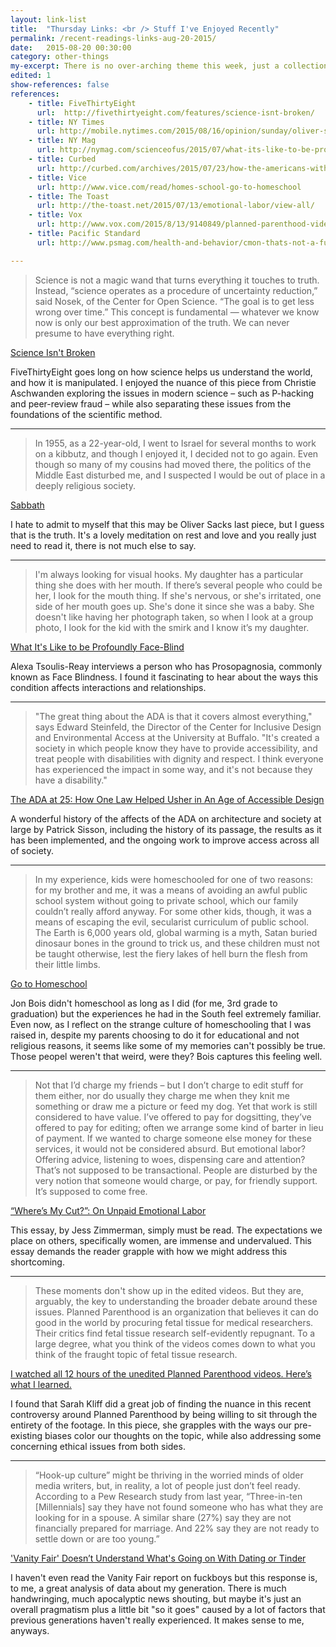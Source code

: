 ```yaml
---
layout: link-list
title:  "Thursday Links: <br /> Stuff I've Enjoyed Recently"
permalink: /recent-readings-links-aug-20-2015/
date:   2015-08-20 00:30:00
category: other-things
my-excerpt: There is no over-arching theme this week, just a collection of pieces I've read in the past few weeks that I really enjoy. Click, read, grow in your knowledge and curiosity!
edited: 1
show-references: false
references:
    - title: FiveThirtyEight
      url:  http://fivethirtyeight.com/features/science-isnt-broken/
    - title: NY Times
      url: http://mobile.nytimes.com/2015/08/16/opinion/sunday/oliver-sacks-sabbath.html?referrer=&_r=2
    - title: NY Mag
      url: http://nymag.com/scienceofus/2015/07/what-its-like-to-be-profoundly-face-blind.html
    - title: Curbed
      url: http://curbed.com/archives/2015/07/23/how-the-americans-with-disabilities-act-transformed-architecture.php
    - title: Vice
      url: http://www.vice.com/read/homes-school-go-to-homeschool
    - title: The Toast
      url: http://the-toast.net/2015/07/13/emotional-labor/view-all/
    - title: Vox
      url: http://www.vox.com/2015/8/13/9140849/planned-parenthood-videos-unedited
    - title: Pacific Standard
      url: http://www.psmag.com/health-and-behavior/cmon-thats-not-a-fuckboy-nancy-jo

---
```


> Science is not a magic wand that turns everything it touches to truth. Instead, “science operates as a procedure of uncertainty reduction,” said Nosek, of the Center for Open Science. “The goal is to get less wrong over time.” This concept is fundamental — whatever we know now is only our best approximation of the truth. We can never presume to have everything right.

[Science Isn't Broken](http://fivethirtyeight.com/features/science-isnt-broken/)

FiveThirtyEight goes long on how science helps us understand the world, and how it is manipulated. I enjoyed the nuance of this piece from Christie Aschwanden exploring the issues in modern science – such as P-hacking and peer-review fraud – while also separating these issues from the foundations of the scientific method.

<hr/>

> In 1955, as a 22-year-old, I went to Israel for several months to work on a kibbutz, and though I enjoyed it, I decided not to go again. Even though so many of my cousins had moved there, the politics of the Middle East disturbed me, and I suspected I would be out of place in a deeply religious society.

[Sabbath](http://mobile.nytimes.com/2015/08/16/opinion/sunday/oliver-sacks-sabbath.html?referrer=&_r=2)

I hate to admit to myself that this may be Oliver Sacks last piece, but I guess that is the truth. It's a lovely meditation on rest and love and you really just need to read it, there is not much else to say.

<hr />

>I'm always looking for visual hooks. My daughter has a particular thing she does with her mouth. If there’s several people who could be her, I look for the mouth thing. If she's nervous, or she's irritated, one side of her mouth goes up. She's done it since she was a baby. She doesn't like having her photograph taken, so when I look at a group photo, I look for the kid with the smirk and I know it’s my daughter.

[What It's Like to be Profoundly Face-Blind](http://nymag.com/scienceofus/2015/07/what-its-like-to-be-profoundly-face-blind.html)

Alexa Tsoulis-Reay interviews a person who has Prosopagnosia, commonly known as Face Blindness. I found it fascinating to hear about the ways this condition affects interactions and relationships.

<hr />

> "The great thing about the ADA is that it covers almost everything," says Edward Steinfeld, the Director of the Center for Inclusive Design and Environmental Access at the University at Buffalo. "It's created a society in which people know they have to provide accessibility, and treat people with disabilities with dignity and respect. I think everyone has experienced the impact in some way, and it's not because they have a disability."

[The ADA at 25: How One Law Helped Usher in An Age of Accessible Design](http://curbed.com/archives/2015/07/23/how-the-americans-with-disabilities-act-transformed-architecture.php)

A wonderful history of the affects of the ADA on architecture and society at large by Patrick Sisson, including the history of its passage, the results as it has been implemented, and the ongoing work to improve access across all of society.

<hr />

> In my experience, kids were homeschooled for one of two reasons: for my brother and me, it was a means of avoiding an awful public school system without going to private school, which our family couldn’t really afford anyway. For some other kids, though, it was a means of escaping the evil, secularist curriculum of public school. The Earth is 6,000 years old, global warming is a myth, Satan buried dinosaur bones in the ground to trick us, and these children must not be taught otherwise, lest the fiery lakes of hell burn the flesh from their little limbs.

[Go to Homeschool](http://www.vice.com/read/homes-school-go-to-homeschool)

Jon Bois didn't homeschool as long as I did (for me,  3rd grade to graduation) but the experiences he had in the South feel extremely familiar. Even now, as I reflect on the strange culture of homeschooling that I was raised in, despite my parents choosing to do it for educational and not religious reasons, it seems like some of my memories can't possibly be true. Those peopel weren't that weird, were they? Bois captures this feeling well.

<hr />

> Not that I’d charge my friends – but I don’t charge to edit stuff for them either, nor do usually they charge me when they knit me something or draw me a picture or feed my dog. Yet that work is still considered to have value. I’ve offered to pay for dogsitting, they’ve offered to pay for editing; often we arrange some kind of barter in lieu of payment. If we wanted to charge someone else money for these services, it would not be considered absurd. But emotional labor? Offering advice, listening to woes, dispensing care and attention? That’s not supposed to be transactional. People are disturbed by the very notion that someone would charge, or pay, for friendly support. It’s supposed to come free.

[“Where’s My Cut?”: On Unpaid Emotional Labor](http://the-toast.net/2015/07/13/emotional-labor/view-all/)

This essay, by Jess Zimmerman, simply must be read. The expectations we place on others, specifically women, are immense and undervalued. This essay demands the reader grapple with how we might address this shortcoming.

<hr />

> These moments don't show up in the edited videos. But they are, arguably, the key to understanding the broader debate around these issues. Planned Parenthood is an organization that believes it can do good in the world by procuring fetal tissue for medical researchers. Their critics find fetal tissue research self-evidently repugnant. To a large degree, what you think of the videos comes down to what you think of the fraught topic of fetal tissue research.

[I watched all 12 hours of the unedited Planned Parenthood videos. Here’s what I learned.](http://www.vox.com/2015/8/13/9140849/planned-parenthood-videos-unedited)

I found that Sarah Kliff did a great job of finding the nuance in this recent controversy around Planned Parenthood by being willing to sit through the entirety of the footage. In this piece, she grapples with the ways our pre-existing biases color our thoughts on the topic, while also addressing some concerning ethical issues from both sides.

<hr />

> “Hook-up culture” might be thriving in the worried minds of older media writers, but, in reality, a lot of people just don’t feel ready. According to a Pew Research study from last year, “Three-in-ten [Millennials] say they have not found someone who has what they are looking for in a spouse. A similar share (27%) say they are not financially prepared for marriage. And 22% say they are not ready to settle down or are too young.”

['Vanity Fair' Doesn’t Understand What's Going on With Dating or Tinder](http://www.psmag.com/health-and-behavior/cmon-thats-not-a-fuckboy-nancy-jo)

I haven't even read the Vanity Fair report on fuckboys but this response is, to me, a great analysis of data about my generation. There is much handwringing, much apocalyptic news shouting, but maybe it's just an overall pragmatism plus a little bit "so it goes" caused by a lot of factors that previous generations haven't really experienced. It makes sense to me, anyways.
